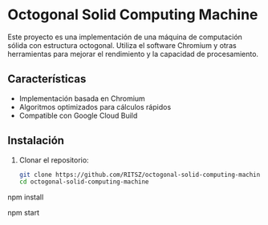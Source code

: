 # Octogonal Solid Computing Machine

Este proyecto es una implementación de una máquina de computación sólida con estructura octogonal. Utiliza el software Chromium y otras herramientas para mejorar el rendimiento y la capacidad de procesamiento.

## Características

- Implementación basada en Chromium
- Algoritmos optimizados para cálculos rápidos
- Compatible con Google Cloud Build

## Instalación

1. Clonar el repositorio:
   ```bash
   git clone https://github.com/RITSZ/octogonal-solid-computing-machine.git
   cd octogonal-solid-computing-machine
   
npm install

npm start
